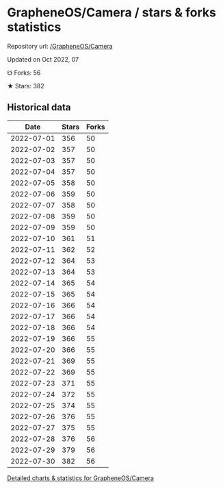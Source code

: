 # GrapheneOS/Camera / stars & forks statistics

Repository url: [/GrapheneOS/Camera](https://github.com/GrapheneOS/Camera)

Updated on Oct 2022, 07

☋ Forks: 56

★ Stars: 382

## Historical data
| Date | Stars | Forks |
|------|-------|-------|
| 2022-07-01 | 356 | 50 | 
| 2022-07-02 | 357 | 50 | 
| 2022-07-03 | 357 | 50 | 
| 2022-07-04 | 357 | 50 | 
| 2022-07-05 | 358 | 50 | 
| 2022-07-06 | 359 | 50 | 
| 2022-07-07 | 358 | 50 | 
| 2022-07-08 | 359 | 50 | 
| 2022-07-09 | 359 | 50 | 
| 2022-07-10 | 361 | 51 | 
| 2022-07-11 | 362 | 52 | 
| 2022-07-12 | 364 | 53 | 
| 2022-07-13 | 364 | 53 | 
| 2022-07-14 | 365 | 54 | 
| 2022-07-15 | 365 | 54 | 
| 2022-07-16 | 366 | 54 | 
| 2022-07-17 | 366 | 54 | 
| 2022-07-18 | 366 | 54 | 
| 2022-07-19 | 366 | 55 | 
| 2022-07-20 | 366 | 55 | 
| 2022-07-21 | 369 | 55 | 
| 2022-07-22 | 369 | 55 | 
| 2022-07-23 | 371 | 55 | 
| 2022-07-24 | 372 | 55 | 
| 2022-07-25 | 374 | 55 | 
| 2022-07-26 | 376 | 55 | 
| 2022-07-27 | 375 | 55 | 
| 2022-07-28 | 376 | 56 | 
| 2022-07-29 | 379 | 56 | 
| 2022-07-30 | 382 | 56 | 


[Detailed charts & statistics for GrapheneOS/Camera](https://reviewgithub.com/rep/GrapheneOS/Camera)
